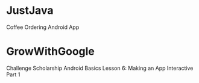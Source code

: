 # JustJava
Coffee Ordering Android App

# GrowWithGoogle
Challenge Scholarship Android Basics
Lesson 6: Making an App Interactive Part 1
